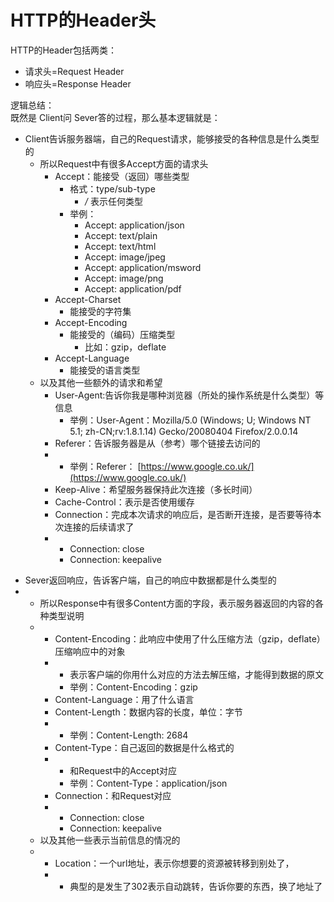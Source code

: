 # HTTP的Header头

HTTP的Header包括两类：

* 请求头=Request Header
* 响应头=Response Header

逻辑总结：  
既然是 Client问 Sever答的过程，那么基本逻辑就是：

- Client告诉服务器端，自己的Request请求，能够接受的各种信息是什么类型的
  - 所以Request中有很多Accept方面的请求头
    - Accept：能接受（返回）哪些类型
      - 格式：type/sub-type
        - */* 表示任何类型
      - 举例：
        - Accept: application/json
        - Accept: text/plain
        - Accept: text/html
        - Accept: image/jpeg
        - Accept: application/msword
        - Accept: image/png
        - Accept: application/pdf
    - Accept-Charset
      - 能接受的字符集
    - Accept-Encoding
      - 能接受的（编码）压缩类型
        - 比如：gzip，deflate
    - Accept-Language
      - 能接受的语言类型
  - 以及其他一些额外的请求和希望
    - User-Agent:告诉你我是哪种浏览器（所处的操作系统是什么类型）等信息
      - 举例：User-Agent：Mozilla/5.0 (Windows; U; Windows NT 5.1; zh-CN;rv:1.8.1.14) Gecko/20080404 Firefox/2.0.0.14
    * Referer：告诉服务器是从（参考）哪个链接去访问的
    * * 举例：Referer：
        [https://www.google.co.uk/](https://www.google.co.uk/)
    * Keep-Alive：希望服务器保持此次连接（多长时间）
    * Cache-Control：表示是否使用缓存
    * Connection：完成本次请求的响应后，是否断开连接，是否要等待本次连接的后续请求了
    * * Connection: close
      * Connection: keepalive
* Sever返回响应，告诉客户端，自己的响应中数据都是什么类型的
* * 所以Response中有很多Content方面的字段，表示服务器返回的内容的各种类型说明
  * * Content-Encoding：此响应中使用了什么压缩方法（gzip，deflate）压缩响应中的对象
    * * 表示客户端的你用什么对应的方法去解压缩，才能得到数据的原文
      * 举例：Content-Encoding：gzip
    * Content-Language：用了什么语言
    * Content-Length：数据内容的长度，单位：字节
    * * 举例：Content-Length: 2684
    * Content-Type：自己返回的数据是什么格式的
    * * 和Request中的Accept对应
      * 举例：Content-Type：application/json
    * Connection：和Request对应
    * * Connection: close
      * Connection: keepalive
  * 以及其他一些表示当前信息的情况的
  * * Location：一个url地址，表示你想要的资源被转移到别处了，
    * * 典型的是发生了302表示自动跳转，告诉你要的东西，换了地址了



